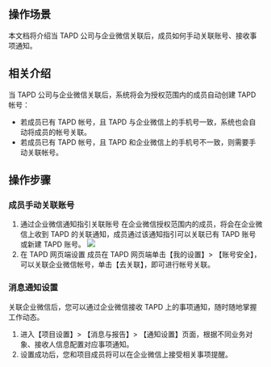## 操作场景
本文档将介绍当 TAPD 公司与企业微信关联后，成员如何手动关联账号、接收事项通知。

## 相关介绍
当 TAPD 公司与企业微信关联后，系统将会为授权范围内的成员自动创建 TAPD 帐号：
- 若成员已有 TAPD 帐号，且 TAPD 与企业微信上的手机号一致，系统也会自动将成员的帐号关联。
- 若成员已有 TAPD 帐号，且 TAPD 和企业微信上的手机号不一致，则需要手动关联帐号。

## 操作步骤
### 成员手动关联账号
1. 通过企业微信通知指引关联账号
在企业微信授权范围内的成员，将会在企业微信上收到 TAPD 的关联通知，成员通过该通知指引可以关联已有 TAPD 账号或新建 TAPD 账号。
![](https://main.qcloudimg.com/raw/228effbfae07f3452d178ebde0744ce0.png)
2. 在 TAPD 网页端设置
成员在 TAPD 网页端单击【我的设置】> 【账号安全】，可以关联企业微信帐号，单击【去关联】，即可进行帐号关联。

### 消息通知设置
关联企业微信后，您可以通过企业微信接收 TAPD 上的事项通知，随时随地掌握工作动态。
1. 进入【项目设置】> 【消息与报告】> 【通知设置】页面，根据不同业务对象、接收人信息配置对应事项通知。
2. 设置成功后，您和项目成员将可以在企业微信上接受相关事项提醒。




